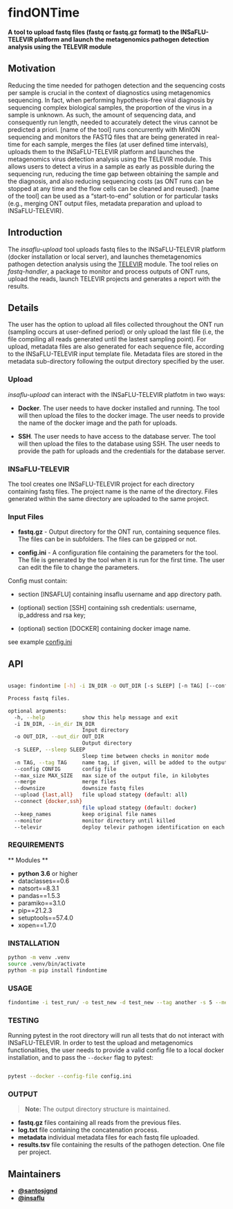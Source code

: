 # findONTime

**A tool to upload fastq files (fastq or fastq.gz format) to the INSaFLU-TELEVIR platform and launch the metagenomics pathogen detection analysis using the TELEVIR module**

## Motivation

Reducing the time needed for pathogen detection and the sequencing costs per sample is crucial in the context of diagnostics using metagenomics sequencing. In fact, when performing hypothesis-free viral diagnosis by sequencing complex biological samples, the proportion of the virus in a sample is unknown. As such, the amount of sequencing data, and consequently run length, needed to accurately detect the virus cannot be predicted a priori. [name of the tool] runs concurrently with MinION sequencing and monitors the FASTQ files that are being generated in real-time for each sample, merges the files (at user defined time intervals), uploads them to the INSaFLU-TELEVIR platform and launches the metagenomics virus detection analysis using the TELEVIR module. This allows users to detect a virus in a sample as early as possible during the sequencing run, reducing the time gap between obtaining the sample and the diagnosis, and also reducing sequencing costs (as ONT runs can be stopped at any time and the flow cells can be cleaned and reused). [name of the tool] can be used as a “start-to-end” solution or for particular tasks (e.g., merging ONT output files, metadata preparation and upload to INSaFLU-TELEVIR).

## Introduction

The _insaflu-upload_ tool uploads fastq files to the INSaFLU-TELEVIR platform (docker installation or local server), and launches themetagenomics pathogen detection analysis using the [TELEVIR](https://insaflu.readthedocs.io/en/latest/metagenomics_virus_detection.html) module. The tool relies on _fastq-handler_, a package to monitor and process outputs of ONT runs, upload the reads, launch TELEVIR projects and generates a report with the results.

## Details

The user has the option to upload all files collected throughout the ONT run (sampling occurs at user-defined period) or only upload the last file (i.e, the file compiling all reads generated until the lastest sampling point).
For upload, metadata files are also generated for each sequence file, according to the INSaFLU-TELEVIR input template file. Metadata files are stored in the metadata sub-directory following the output directory specified by the user.

### Upload

_insaflu-upload_ can interact with the INSaFLU-TELEVIR platfotm in two ways:

- **Docker**. The user needs to have docker installed and running. The tool will then upload the files to the docker image. The user needs to provide the name of the docker image and the path for uploads.

- **SSH**. The user needs to have access to the database server. The tool will then upload the files to the database using SSH. The user needs to provide the path for uploads and the credentials for the database server.

### INSaFLU-TELEVIR

The tool creates one INSaFLU-TELEVIR project for each directory containing fastq files. The project name is the name of the directory. Files generated within the same directory are uploaded to the same project.

### Input Files

- **fastq.gz** - Output directory for the ONT run, containing sequence files. The files can be in subfolders. The files can be gzipped or not.

- **config.ini** - A configuration file containing the parameters for the tool. The file is generated by the tool when it is run for the first time. The user can edit the file to change the parameters.

Config must contain:

- section [INSAFLU] containing insaflu username and app directory path.

- (optional) section [SSH] containing ssh credentials: username, ip_address and rsa key;

- (optional) section [DOCKER] containing docker image name.

see example [config.ini](config.ini)

## API

```bash

usage: findontime [-h] -i IN_DIR -o OUT_DIR [-s SLEEP] [-n TAG] [--config CONFIG] [--max_size MAX_SIZE] [--merge] [--downsize] [--upload {last,all}] [--connect {docker,ssh}] [--keep_names] [--monitor] [--televir]

Process fastq files.

optional arguments:
  -h, --help            show this help message and exit
  -i IN_DIR, --in_dir IN_DIR
                        Input directory
  -o OUT_DIR, --out_dir OUT_DIR
                        Output directory
  -s SLEEP, --sleep SLEEP
                        Sleep time between checks in monitor mode
  -n TAG, --tag TAG     name tag, if given, will be added to the output file names
  --config CONFIG       config file
  --max_size MAX_SIZE   max size of the output file, in kilobytes
  --merge               merge files
  --downsize            downsize fastq files
  --upload {last,all}   file upload stategy (default: all)
  --connect {docker,ssh}
                        file upload stategy (default: docker)
  --keep_names          keep original file names
  --monitor             monitor directory until killed
  --televir             deploy televir pathogen identification on each sample

```

### REQUIREMENTS

** Modules **

- **python 3.6** or higher
- dataclasses==0.6
- natsort==8.3.1
- pandas==1.5.3
- paramiko==3.1.0
- pip==21.2.3
- setuptools==57.4.0
- xopen==1.7.0

### INSTALLATION

```bash
python -m venv .venv
source .venv/bin/activate
python -m pip install findontime
```

### USAGE

```bash
findontime -i test_run/ -o test_new -d test_new --tag another -s 5 --merge –televir

```

### TESTING

Running pytest in the root directory will run all tests that do not interact with INSaFLU-TELEVIR. In order to test the upload and metagenomics functionalities, the user needs to provide a valid config file to a local docker installation, and to pass the `--docker` flag to pytest:

```bash

pytest --docker --config-file config.ini

```

### OUTPUT

> **Note:** The output directory structure is maintained.

- **fastq.gz** files containing all reads from the previous files.
- **log.txt** file containing the concatenation process.
- **metadata** individual metadata files for each fastq file uploaded.
- **results.tsv** file containing the results of the pathogen detection. One file per project.

## Maintainers

- [**@santosjgnd**](https://github.com/SantosJGND)
- [**@insaflu**](https://github.com/insapathogenomics)

